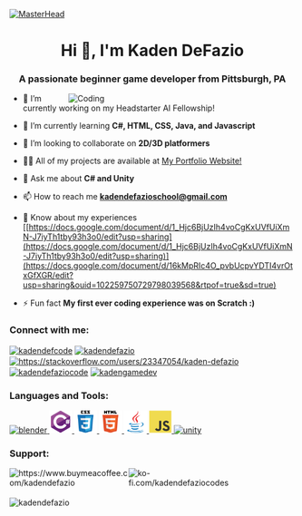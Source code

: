 [![MasterHead](https://camo.githubusercontent.com/10b2d4e80487e1d9cd086ce8619e15740a1bd22c6462f6be13df93ee684deb7b/68747470733a2f2f616e616c7974696373696e6469616d61672e636f6d2f77702d636f6e74656e742f75706c6f6164732f323031382f31322f646576656c6f7065722d6472696262626c652e676966)](https://camo.githubusercontent.com/10b2d4e80487e1d9cd086ce8619e15740a1bd22c6462f6be13df93ee684deb7b/68747470733a2f2f616e616c7974696373696e6469616d61672e636f6d2f77702d636f6e74656e742f75706c6f6164732f323031382f31322f646576656c6f7065722d6472696262626c652e676966)
<h1 align="center">Hi 👋, I'm Kaden DeFazio</h1>
<h3 align="center">A passionate beginner game developer from Pittsburgh, PA</h3>
<img align = "right" alt="Coding" width= "400" src="https://camo.githubusercontent.com/19db51af5f90f1b152bc0b9078f5fe97053955be5074f03f17019c70345bdcdb/68747470733a2f2f6d69726f2e6d656469756d2e636f6d2f6d61782f313336302f302a37513379765349765f7430696f4a2d5a2e676966">

- 🔭 I’m currently working on my Headstarter AI Fellowship!

- 🌱 I’m currently learning **C#, HTML, CSS, Java, and Javascript**

- 👯 I’m looking to collaborate on **2D/3D platformers**

- 👨‍💻 All of my projects are available at [My Portfolio Website!](https://kadendefazio.dev)

- 💬 Ask me about **C# and Unity**

- 📫 How to reach me **kadendefazioschool@gmail.com**

- 📄 Know about my experiences [[https://docs.google.com/document/d/1_Hjc6BjUzIh4voCgKxUVfUiXmN-J7iyTh1tby93h3o0/edit?usp=sharing](https://docs.google.com/document/d/1_Hjc6BjUzIh4voCgKxUVfUiXmN-J7iyTh1tby93h3o0/edit?usp=sharing)](https://docs.google.com/document/d/16kMpRIc4O_pvbUcpvYDTI4vrOtxGfXGR/edit?usp=sharing&ouid=102259750729798039568&rtpof=true&sd=true)

- ⚡ Fun fact **My first ever coding experience was on Scratch :)**

<h3 align="left">Connect with me:</h3>
<p align="left">
<a href="https://twitter.com/kadendefcode" target="blank"><img align="center" src="https://raw.githubusercontent.com/rahuldkjain/github-profile-readme-generator/master/src/images/icons/Social/twitter.svg" alt="kadendefcode" height="30" width="40" /></a>
<a href="https://linkedin.com/in/kadendefazio" target="blank"><img align="center" src="https://raw.githubusercontent.com/rahuldkjain/github-profile-readme-generator/master/src/images/icons/Social/linked-in-alt.svg" alt="kadendefazio" height="30" width="40" /></a>
<a href="https://stackoverflow.com/users/https://stackoverflow.com/users/23347054/kaden-defazio" target="blank"><img align="center" src="https://raw.githubusercontent.com/rahuldkjain/github-profile-readme-generator/master/src/images/icons/Social/stack-overflow.svg" alt="https://stackoverflow.com/users/23347054/kaden-defazio" height="30" width="40" /></a>
<a href="https://instagram.com/kadendefaziocode" target="blank"><img align="center" src="https://raw.githubusercontent.com/rahuldkjain/github-profile-readme-generator/master/src/images/icons/Social/instagram.svg" alt="kadendefaziocode" height="30" width="40" /></a>
<a href="https://www.youtube.com/c/kadengamedev" target="blank"><img align="center" src="https://raw.githubusercontent.com/rahuldkjain/github-profile-readme-generator/master/src/images/icons/Social/youtube.svg" alt="kadengamedev" height="30" width="40" /></a>
</p>

<h3 align="left">Languages and Tools:</h3>
<p align="left"> <a href="https://www.blender.org/" target="_blank" rel="noreferrer"> <img src="https://download.blender.org/branding/community/blender_community_badge_white.svg" alt="blender" width="40" height="40"/> </a> <a href="https://www.w3schools.com/cs/" target="_blank" rel="noreferrer"> <img src="https://raw.githubusercontent.com/devicons/devicon/master/icons/csharp/csharp-original.svg" alt="csharp" width="40" height="40"/> </a> <a href="https://www.w3schools.com/css/" target="_blank" rel="noreferrer"> <img src="https://raw.githubusercontent.com/devicons/devicon/master/icons/css3/css3-original-wordmark.svg" alt="css3" width="40" height="40"/> </a> <a href="https://www.w3.org/html/" target="_blank" rel="noreferrer"> <img src="https://raw.githubusercontent.com/devicons/devicon/master/icons/html5/html5-original-wordmark.svg" alt="html5" width="40" height="40"/> </a> <a href="https://www.java.com" target="_blank" rel="noreferrer"> <img src="https://raw.githubusercontent.com/devicons/devicon/master/icons/java/java-original.svg" alt="java" width="40" height="40"/> </a> <a href="https://developer.mozilla.org/en-US/docs/Web/JavaScript" target="_blank" rel="noreferrer"> <img src="https://raw.githubusercontent.com/devicons/devicon/master/icons/javascript/javascript-original.svg" alt="javascript" width="40" height="40"/> </a> <a href="https://unity.com/" target="_blank" rel="noreferrer"> <img src="https://www.vectorlogo.zone/logos/unity3d/unity3d-icon.svg" alt="unity" width="40" height="40"/> </a> </p>

<h3 align="left">Support:</h3>
<p><a href="https://www.buymeacoffee.com/https://www.buymeacoffee.com/kadendefazio"> <img align="left" src="https://cdn.buymeacoffee.com/buttons/v2/default-yellow.png" height="50" width="210" alt="https://www.buymeacoffee.com/kadendefazio" /></a><a href="https://ko-fi.com/ko-fi.com/kadendefaziocodes"> <img align="left" src="https://cdn.ko-fi.com/cdn/kofi3.png?v=3" height="50" width="210" alt="ko-fi.com/kadendefaziocodes" /></a></p><br><br>

<p><img align="center" src="https://github-readme-stats.vercel.app/api/top-langs?username=kadendefazio&show_icons=true&locale=en&layout=compact" alt="kadendefazio" /></p>

